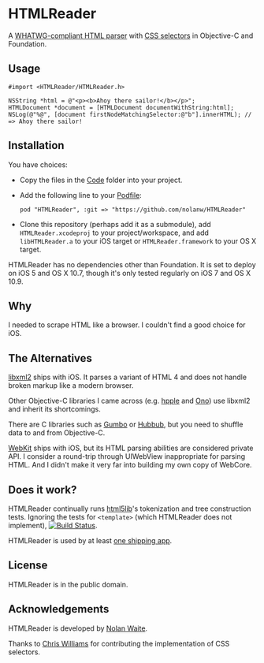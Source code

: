 # HTMLReader

A [WHATWG-compliant HTML parser][whatwg-spec] with [CSS selectors][selectors-level-3] in Objective-C and Foundation.

[selectors-level-3]: http://www.w3.org/TR/css3-selectors/
[whatwg-spec]: http://whatwg.org/html

## Usage

```objc
#import <HTMLReader/HTMLReader.h>

NSString *html = @"<p><b>Ahoy there sailor!</b></p>";
HTMLDocument *document = [HTMLDocument documentWithString:html];
NSLog(@"%@", [document firstNodeMatchingSelector:@"b"].innerHTML); // => Ahoy there sailor!
```

## Installation

You have choices:

* Copy the files in the [Code](Code) folder into your project.
* Add the following line to your [Podfile][CocoaPods]:
   
   `pod "HTMLReader", :git => "https://github.com/nolanw/HTMLReader"`
* Clone this repository (perhaps add it as a submodule), add `HTMLReader.xcodeproj` to your project/workspace, and add `libHTMLReader.a` to your iOS target or `HTMLReader.framework` to your OS X target.

HTMLReader has no dependencies other than Foundation. It is set to deploy on iOS 5 and OS X 10.7, though it's only tested regularly on iOS 7 and OS X 10.9.

[CocoaPods]: http://docs.cocoapods.org/podfile.html#pod

## Why

I needed to scrape HTML like a browser. I couldn't find a good choice for iOS.

## The Alternatives

[libxml2][] ships with iOS. It parses a variant of HTML 4 and does not handle broken markup like a modern browser.

Other Objective-C libraries I came across (e.g. [hpple][] and [Ono][]) use libxml2 and inherit its shortcomings.

There are C libraries such as [Gumbo][] or [Hubbub][], but you need to shuffle data to and from Objective-C.

[WebKit][] ships with iOS, but its HTML parsing abilities are considered private API. I consider a round-trip through UIWebView inappropriate for parsing HTML. And I didn't make it very far into building my own copy of WebCore.

[Gumbo]: https://github.com/google/gumbo-parser
[hpple]: https://github.com/topfunky/hpple
[Hubbub]: http://www.netsurf-browser.org/projects/hubbub/
[libxml2]: http://www.xmlsoft.org/
[Ono]: https://github.com/mattt/Ono
[WebKit]: https://www.webkit.org/building/checkout.html

## Does it work?

HTMLReader continually runs [html5lib][html5lib-tests]'s tokenization and tree construction tests. Ignoring the tests for `<template>` (which HTMLReader does not implement), [![Build Status](https://travis-ci.org/nolanw/HTMLReader.png)](https://travis-ci.org/nolanw/HTMLReader).

HTMLReader is used by at least [one shipping app][Awful].

[Awful]: https://github.com/Awful/Awful.app
[html5lib-tests]: https://github.com/html5lib/html5lib-tests

## License

HTMLReader is in the public domain.

## Acknowledgements

HTMLReader is developed by [Nolan Waite](https://github.com/nolanw).

Thanks to [Chris Williams](https://github.com/ultramiraculous/) for contributing the implementation of CSS selectors.
